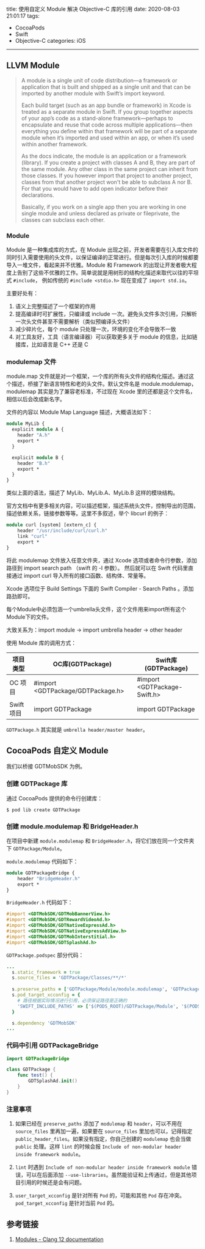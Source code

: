 title: 使用自定义 Module 解决 Objective-C 库的引用
date: 2020-08-03 21:01:17
tags:
- CocoaPods
- Swift
- Objective-C
categories: iOS
---

## LLVM Module

> A module is a single unit of code distribution—a framework or application that is built and shipped as a single unit and that can be imported by another module with Swift’s import keyword.
>
>Each build target (such as an app bundle or framework) in Xcode is treated as a separate module in Swift. If you group together aspects of your app’s code as a stand-alone framework—perhaps to encapsulate and reuse that code across multiple applications—then everything you define within that framework will be part of a separate module when it’s imported and used within an app, or when it’s used within another framework.
>
> As the docs indicate, the module is an application or a framework (library). If you create a project with classes A and B, they are part of the same module. Any other class in the same project can inherit from those classes. If you however import that project to another project, classes from that another project won't be able to subclass A nor B. For that you would have to add open indicator before their declarations.
>
> Basically, if you work on a single app then you are working in one single module and unless declared as private or fileprivate, the classes can subclass each other.


### Module

Module 是一种集成库的方式，在 Module 出现之前，开发者需要在引入库文件的同时引入需要使用的头文件，以保证编译的正常进行。但是每次引入库的时候都要导入一堆文件，看起来并不优雅。Module 和 Framework 的出现让开发者极大程度上告别了这些不优雅的工作。简单说就是用树形的结构化描述来取代以往的平坦式 `#include`， 例如传统的 `#include <stdio.h>` 现在变成了 `import std.io`。

主要好处有：

1. 语义上完整描述了一个框架的作用
2. 提高编译时可扩展性，只编译或 include 一次。避免头文件多次引用，只解析一次头文件甚至不需要解析（类似预编译头文件）
3. 减少碎片化，每个 module 只处理一次，环境的变化不会导致不一致
4. 对工具友好，工具（语言编译器）可以获取更多关于 module 的信息，比如链接库，比如语言是 C++ 还是 C

### modulemap 文件

module.map 文件就是对一个框架，一个库的所有头文件的结构化描述。通过这个描述，桥接了新语言特性和老的头文件。默认文件名是 module.modulemap，modulemap 其实是为了兼容老标准，不过现在 Xcode 里的还都是这个文件名，相信以后会改成新名字。

文件的内容以 Module Map Language 描述，大概语法如下：

```llvm
module MyLib {
  explicit module A {
    header "A.h"
    export *
  }

  explicit module B {
    header "B.h"
    export *
  }
}
```
类似上面的语法，描述了 MyLib、MyLib.A、MyLib.B 这样的模块结构。

官方文档中有更多相关内容，可以描述框架，描述系统头文件，控制导出的范围，描述依赖关系，链接参数等等。这里不多叙述，举个 libcurl 的例子：

```llvm
module curl [system] [extern_c] {
    header "/usr/include/curl/curl.h"
    link "curl"    
    export *
}
```

将此 modulemap 文件放入任意文件夹，通过 Xcode 选项或者命令行参数，添加路径到 import search path （swift 的 -I 参数）。 然后就可以在 Swift 代码里直接通过 import curl 导入所有的接口函数、结构体、常量等。

Xcode 选项位于 Build Settings 下面的 Swift Compiler - Search Paths 。添加路劲即可。


每个Module中必须包涵一个umbrella头文件，这个文件用来import所有这个Module下的文件。

大致关系为：import module -> import umbrella header -> other header

使用 Module 库的调用方式：

| 项目类型   | OC库(GDTPackage)                   | Swift库(GDTPackage)           |
| ---------- | ---------------------------------- | ----------------------------- |
| OC 项目    | \#import <GDTPackage/GDTPackage.h> | \#import <GDTPackage-Swift.h> |
| Swift 项目 | import GDTPackage                  | import GDTPackage             |

`GDTPackage.h` 其实就是 `umbrella header/master header`。

## CocoaPods 自定义 Module

我们以桥接 GDTMobSDK 为例。

### 创建 GDTPackage 库

通过 CocoaPods 提供的命令行创建库：

```shell
$ pod lib create GDTPackage
```

### 创建 module.modulemap 和 BridgeHeader.h

在项目中新建 `module.modulemap` 和 `BridgeHeader.h`，将它们放在同一个文件夹下 `GDTPackage/Module`。

`module.modulemap` 代码如下：

```llvm
module GDTPackageBridge {
    header "BridgeHeader.h"
    export *
}
```

`BridgeHeader.h` 代码如下：

```Objective-C
#import <GDTMobSDK/GDTMobBannerView.h>
#import <GDTMobSDK/GDTRewardVideoAd.h>
#import <GDTMobSDK/GDTNativeExpressAd.h>
#import <GDTMobSDK/GDTNativeExpressAdView.h>
#import <GDTMobSDK/GDTMobInterstitial.h>
#import <GDTMobSDK/GDTSplashAd.h>
```

`GDTPackage.podspec` 部分代码：

```ruby
...
  s.static_framework = true
  s.source_files = 'GDTPackage/Classes/**/*'
  
  s.preserve_paths = ['GDTPackage/Module/module.modulemap', 'GDTPackage/Module/BridgeHeader.h']
  s.pod_target_xcconfig = {
    # 路径根据实际情况进行引用，必须保证路径是正确的
    'SWIFT_INCLUDE_PATHS' => ['$(PODS_ROOT)/GDTPackage/Module', '$(PODS_TARGET_SRCROOT)/GDTPackage/Module']
  }

  s.dependency 'GDTMobSDK'
...
```

### 代码中引用 GDTPackageBridge

```swift
import GDTPackageBridge

class GDTPackage {
    func test() {
        GDTSplashAd.init()
    }
}
```

### 注意事项

1. 如果已经在 `preserve_paths` 添加了 `modulemap` 和 `header`，可以不用在 `source_files` 里再加一遍，如果要在 `source_files` 里加也可以，记得指定 `public_header_files`。如果没有指定，你自己创建的 `modulemap` 也会当做 `public` 处理。这样 `lint` 的时候会报 `Include of non-modular header inside framework module`。

2. `lint` 时遇到 `Include of non-modular header inside framework module` 错误，可以在后面添加 `--use-libraries`。虽然能验证和上传通过，但是其他项目引用的时候还是会有问题。

3. `user_target_xcconfig` 是针对所有 `Pod` 的，可能和其他 `Pod` 存在冲突。`pod_target_xcconfig` 是针对当前 `Pod` 的。

## 参考链接

1. [Modules - Clang 12 documentation](http://clang.llvm.org/docs/Modules.html)